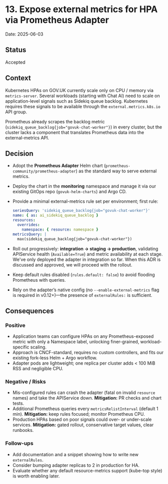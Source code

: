 # 13. Expose external metrics for HPA via Prometheus Adapter

Date: 2025-06-03

## Status

Accepted

## Context

Kubernetes HPAs on GOV.UK currently scale only on CPU / memory via `metrics-server`.
Several workloads (starting with Chat AI) need to scale on application-level signals such as Sidekiq queue backlog. Kubernetes requires these signals to be available through the `external.metrics.k8s.io` API group.

Prometheus already scrapes the backlog metric (`sidekiq_queue_backlog{job="govuk-chat-worker"}`) in every cluster, but the cluster lacks a component that translates Prometheus data into the external-metrics API.

## Decision

* Adopt the **Prometheus Adapter** Helm chart (`prometheus-community/prometheus-adapter`) as the standard way to serve external metrics.

* Deploy the chart in the **monitoring** namespace and manage it via our existing GitOps repo (`govuk-helm-charts`) and Argo CD.

* Provide a minimal external-metrics rule set per environment; first rule:

  ```yaml
  seriesQuery: 'sidekiq_queue_backlog{job="govuk-chat-worker"}'
  name: { as: ai_sidekiq_queue_backlog }
  resources:
    overrides:
      namespace: { resource: namespace }
  metricsQuery: |
    max(sidekiq_queue_backlog{job="govuk-chat-worker"})
  ```

* Roll out progressively: **integration → staging → production**, validating APIService health (`Available=True`) and metric availability at each stage. We've only deployed the adapter in integration so far. When this ADR is discussed and approved, we will proceed with the rollout.

* Keep default rules disabled (`rules.default: false`) to avoid flooding Prometheus with queries.

* Rely on the adapter’s native config (no `--enable-external-metrics` flag is required in v0.12+)—the presence of `externalRules:` is sufficient.

## Consequences

### Positive

* Application teams can configure HPAs on any Prometheus-exposed metric with only a Namespace label, unlocking finer-grained, workload-specific scaling.
* Approach is CNCF-standard, requires no custom controllers, and fits our existing fork-less Helm + Argo workflow.
* Adapter pods are lightweight; one replica per cluster adds < 100 MiB RSS and negligible CPU.

### Negative / Risks

* Mis-configured rules can crash the adapter (fatal on invalid `resource` names) and take the APIService down. **Mitigation:** PR checks and chart tests.
* Additional Prometheus queries every `metricsRelistInterval` (default 1 min). **Mitigation:** keep rules focused; monitor Prometheus CPU.
* Production HPAs based on poor signals could over- or under-scale services. **Mitigation:** gated rollout, conservative target values, clear runbooks.

### Follow-ups

* Add documentation and a snippet showing how to write new `externalRules`.
* Consider bumping adapter replicas to 2 in production for HA.
* Evaluate whether any default resource-metrics support (kube-top style) is worth enabling later.
